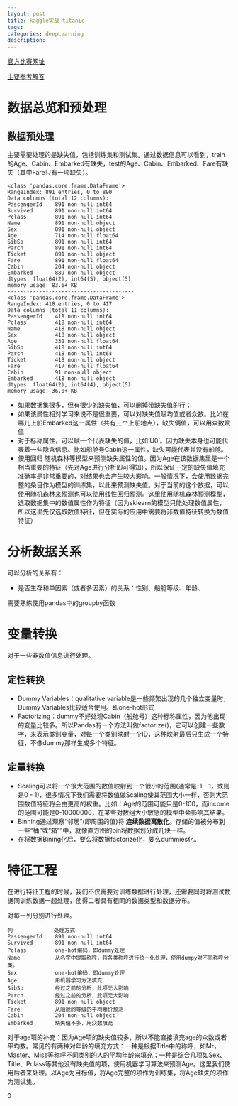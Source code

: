 ```yaml
---
layout: post
title: kaggle实战 titanic
tags:
categories: deepLearning
description:
---
```


[官方比赛网址](https://www.kaggle.com/c/titanic)

[主要参考解答](https://blog.csdn.net/Koala_Tree/article/details/78725881)

# 数据总览和预处理

## 数据预处理

主要需要处理的是缺失值，包括训练集和测试集。通过数据信息可以看到，train的Age、Cabin、Embarked有缺失，test的Age、Cabin、Embarked、Fare有缺失（其中Fare只有一项缺失）。

```
<class 'pandas.core.frame.DataFrame'>
RangeIndex: 891 entries, 0 to 890
Data columns (total 12 columns):
PassengerId    891 non-null int64
Survived       891 non-null int64
Pclass         891 non-null int64
Name           891 non-null object
Sex            891 non-null object
Age            714 non-null float64
SibSp          891 non-null int64
Parch          891 non-null int64
Ticket         891 non-null object
Fare           891 non-null float64
Cabin          204 non-null object
Embarked       889 non-null object
dtypes: float64(2), int64(5), object(5)
memory usage: 83.6+ KB
----------------------------------------
<class 'pandas.core.frame.DataFrame'>
RangeIndex: 418 entries, 0 to 417
Data columns (total 11 columns):
PassengerId    418 non-null int64
Pclass         418 non-null int64
Name           418 non-null object
Sex            418 non-null object
Age            332 non-null float64
SibSp          418 non-null int64
Parch          418 non-null int64
Ticket         418 non-null object
Fare           417 non-null float64
Cabin          91 non-null object
Embarked       418 non-null object
dtypes: float64(2), int64(4), object(5)
memory usage: 36.0+ KB
```

* 如果数据集很多，但有很少的缺失值，可以删掉带缺失值的行；
* 如果该属性相对学习来说不是很重要，可以对缺失值赋均值或者众数。比如在哪儿上船Embarked这一属性（共有三个上船地点），缺失俩值，可以用众数赋值
* 对于标称属性，可以赋一个代表缺失的值，比如‘U0’。因为缺失本身也可能代表着一些隐含信息。比如船舱号Cabin这一属性，缺失可能代表并没有船舱。
* 使用回归 随机森林等模型来预测缺失属性的值。因为Age在该数据集里是一个相当重要的特征（先对Age进行分析即可得知），所以保证一定的缺失值填充准确率是非常重要的，对结果也会产生较大影响。一般情况下，会使用数据完整的条目作为模型的训练集，以此来预测缺失值。对于当前的这个数据，可以使用随机森林来预测也可以使用线性回归预测。这里使用随机森林预测模型，选取数据集中的数值属性作为特征（因为sklearn的模型只能处理数值属性，所以这里先仅选取数值特征，但在实际的应用中需要将非数值特征转换为数值特征）

# 分析数据关系

可以分析的关系有：
* 是否生存和单因素（或者多因素）的关系：性别、船舱等级、年龄、

需要熟练使用pandas中的groupby函数

# 变量转换

对于一些非数值信息进行处理。

## 定性转换
* Dummy Variables：qualitative variable是一些频繁出现的几个独立变量时，Dummy Variables比较适合使用。即one-hot形式
* Factorizing：dummy不好处理Cabin（船舱号）这种标称属性，因为他出现的变量比较多。所以Pandas有一个方法叫做factorize()，它可以创建一些数字，来表示类别变量，对每一个类别映射一个ID，这种映射最后只生成一个特征，不像dummy那样生成多个特征。

## 定量转换
* Scaling可以将一个很大范围的数值映射到一个很小的范围(通常是-1 - 1，或则是0 - 1)，很多情况下我们需要将数值做Scaling使其范围大小一样，否则大范围数值特征将会由更高的权重。比如：Age的范围可能只是0-100，而income的范围可能是0-10000000，在某些对数组大小敏感的模型中会影响其结果。
* Binning通过观察“邻居”(即周围的值)将 **连续数据离散化**。存储的值被分布到一些“桶”或“箱“”中，就像直方图的bin将数据划分成几块一样。
* 在将数据Bining化后，要么将数据factorize化，要么dummies化。

# 特征工程
在进行特征工程的时候，我们不仅需要对训练数据进行处理，还需要同时将测试数据同训练数据一起处理，使得二者具有相同的数据类型和数据分布。

对每一列分别进行处理。
```
列             处理方式
PassengerId    891 non-null int64
Survived       891 non-null int64
Pclass         one-hot编码，即dummy处理
Name           从名字中提取称呼，将各类称呼进行统一化处理，使用dumpy对不同称呼分类。
Sex            one-hot编码，即dummy处理
Age            用机器学习方法填充
SibSp          经过之前的分析，此项无大影响
Parch          经过之前的分析，此项无大影响
Ticket         891 non-null object
Fare           从船舱的等级的平均票价预测
Cabin          204 non-null object
Embarked       缺失值不多，用众数填充
```

对于age项的补充：因为Age项的缺失值较多，所以不能直接填充age的众数或者平均数。常见的有两种对年龄的填充方式：一种是根据Title中的称呼，如Mr，Master、Miss等称呼不同类别的人的平均年龄来填充；一种是综合几项如Sex、Title、Pclass等其他没有缺失值的项，使用机器学习算法来预测Age。这里我们使用后者来处理。以Age为目标值，将Age完整的项作为训练集，将Age缺失的项作为测试集。







0
